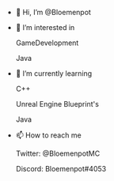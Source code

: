 - 👋 Hi, I’m @Bloemenpot
- 👀 I’m interested in

  GameDevelopment
	
  Java
- 🌱 I’m currently learning

  C++
	
  Unreal Engine Blueprint's
	
  Java
- 📫 How to reach me

  Twitter: @BloemenpotMC
	
  Discord: Bloemenpot#4053

<!---
Bloemenpot/Bloemenpot is a ✨ special ✨ repository because its `README.md` (this file) appears on your GitHub profile.
You can click the Preview link to take a look at your changes.
--->
